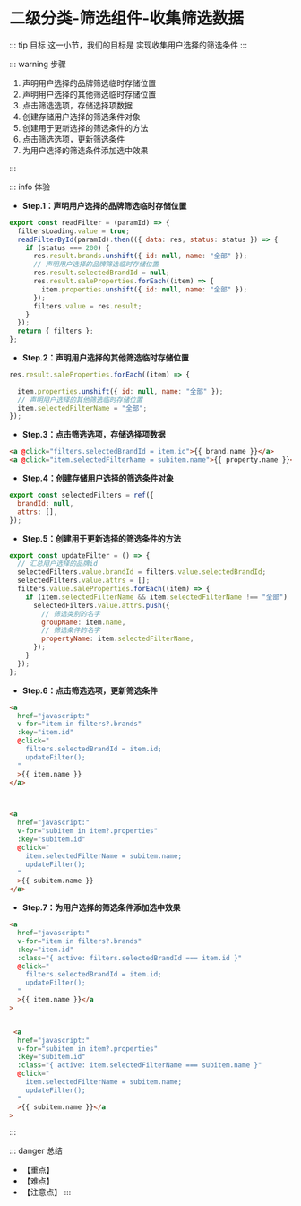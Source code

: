 # 二级分类-筛选组件-收集筛选数据

::: tip 目标
这一小节，我们的目标是 实现收集用户选择的筛选条件
:::

::: warning 步骤

1. 声明用户选择的品牌筛选临时存储位置
2. 声明用户选择的其他筛选临时存储位置
3. 点击筛选选项，存储选择项数据
4. 创建存储用户选择的筛选条件对象
5. 创建用于更新选择的筛选条件的方法
6. 点击筛选选项，更新筛选条件
7. 为用户选择的筛选条件添加选中效果

:::

::: info 体验

* **Step.1：声明用户选择的品牌筛选临时存储位置**

```js
export const readFilter = (paramId) => {
  filtersLoading.value = true;
  readFilterById(paramId).then(({ data: res, status: status }) => {
    if (status === 200) {
      res.result.brands.unshift({ id: null, name: "全部" });
      // 声明用户选择的品牌筛选临时存储位置
      res.result.selectedBrandId = null;
      res.result.saleProperties.forEach((item) => {
        item.properties.unshift({ id: null, name: "全部" });
      });
      filters.value = res.result;
    }
  });
  return { filters };
};
```

* **Step.2：声明用户选择的其他筛选临时存储位置**

```js
res.result.saleProperties.forEach((item) => {
  
  item.properties.unshift({ id: null, name: "全部" });
  // 声明用户选择的其他筛选临时存储位置
  item.selectedFilterName = "全部";
});
```

* **Step.3：点击筛选选项，存储选择项数据**

```html
<a @click="filters.selectedBrandId = item.id">{{ brand.name }}</a>
<a @click="item.selectedFilterName = subitem.name">{{ property.name }}</a>
```

* **Step.4：创建存储用户选择的筛选条件对象**

```js
export const selectedFilters = ref({
  brandId: null,
  attrs: [],
});
```

* **Step.5：创建用于更新选择的筛选条件的方法**

```js
export const updateFilter = () => {
  // 汇总用户选择的品牌id
  selectedFilters.value.brandId = filters.value.selectedBrandId;
  selectedFilters.value.attrs = [];
  filters.value.saleProperties.forEach((item) => {
    if (item.selectedFilterName && item.selectedFilterName !== "全部") {
      selectedFilters.value.attrs.push({
        // 筛选类别的名字
        groupName: item.name,
        // 筛选条件的名字
        propertyName: item.selectedFilterName,
      });
    }
  });
};
```

* **Step.6：点击筛选选项，更新筛选条件**

```html
<a
  href="javascript:"
  v-for="item in filters?.brands"
  :key="item.id"
  @click="
    filters.selectedBrandId = item.id;
    updateFilter();
  "
  >{{ item.name }}
</a>



<a
  href="javascript:"
  v-for="subitem in item?.properties"
  :key="subitem.id"
  @click="
    item.selectedFilterName = subitem.name;
    updateFilter();
  "
  >{{ subitem.name }}
</a>
```

* **Step.7：为用户选择的筛选条件添加选中效果**

```html
<a
  href="javascript:"
  v-for="item in filters?.brands"
  :key="item.id"
  :class="{ active: filters.selectedBrandId === item.id }"
  @click="
    filters.selectedBrandId = item.id;
    updateFilter();
  "
  >{{ item.name }}</a
>


 <a
  href="javascript:"
  v-for="subitem in item?.properties"
  :key="subitem.id"
  :class="{ active: item.selectedFilterName === subitem.name }"
  @click="
    item.selectedFilterName = subitem.name;
    updateFilter();
  "
  >{{ subitem.name }}</a
>
```

:::

::: danger 总结

* 【重点】
* 【难点】
* 【注意点】
:::
